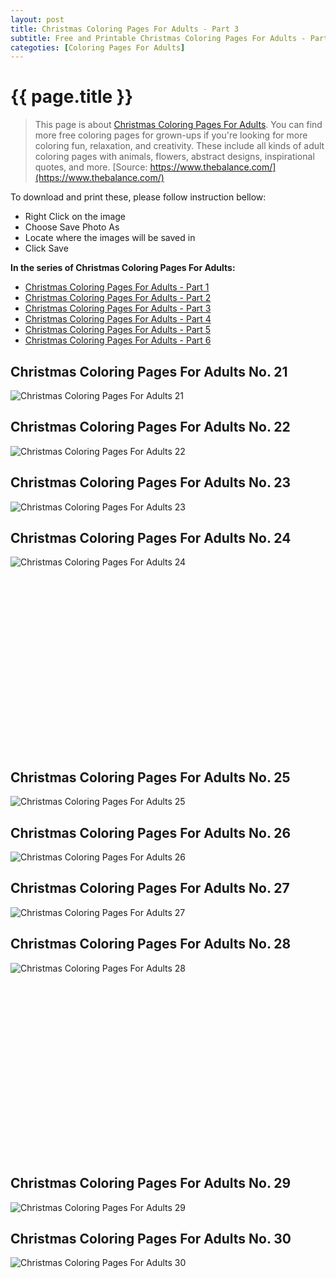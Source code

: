 ```yaml
---
layout: post
title: Christmas Coloring Pages For Adults - Part 3
subtitle: Free and Printable Christmas Coloring Pages For Adults - Part 3
categoties: [Coloring Pages For Adults]
---
```

{{ page.title }}
================
> This page is about [Christmas Coloring Pages For Adults](https://freecoloringpages.github.io/). You can find more free coloring pages for grown-ups if you're looking for more coloring fun, relaxation, and creativity. These include all kinds of adult coloring pages with animals, flowers, abstract designs, inspirational quotes, and more. [Source: https://www.thebalance.com/](https://www.thebalance.com/)

To download and print these, please follow instruction bellow:
* Right Click on the image 
* Choose Save Photo As 
* Locate where the images will be saved in 
* Click Save

**In the series of Christmas Coloring Pages For Adults:**

* [Christmas Coloring Pages For Adults - Part 1](https://freecoloringpages.github.io/2017/11/24/Christmas-Coloring-Pages-For-Adults-part-1.html)
* [Christmas Coloring Pages For Adults - Part 2](https://freecoloringpages.github.io/2017/11/24/Christmas-Coloring-Pages-For-Adults-part-2.html)
* [Christmas Coloring Pages For Adults - Part 3](https://freecoloringpages.github.io/2017/11/24/Christmas-Coloring-Pages-For-Adults-part-3.html)
* [Christmas Coloring Pages For Adults - Part 4](https://freecoloringpages.github.io/2017/11/24/Christmas-Coloring-Pages-For-Adults-part-4.html)
* [Christmas Coloring Pages For Adults - Part 5](https://freecoloringpages.github.io/2017/11/24/Christmas-Coloring-Pages-For-Adults-part-5.html)
* [Christmas Coloring Pages For Adults - Part 6](https://freecoloringpages.github.io/2017/11/24/Christmas-Coloring-Pages-For-Adults-part-6.html)

## Christmas Coloring Pages For Adults No. 21
![Christmas Coloring Pages For Adults 21](https://freecoloringpages.github.io/img1/Christmas-Coloring-Pages-For-Adults%20(21).jpg "Christmas Coloring Pages For Adults 21")

## Christmas Coloring Pages For Adults No. 22
![Christmas Coloring Pages For Adults 22](https://freecoloringpages.github.io/img1/Christmas-Coloring-Pages-For-Adults%20(22).jpg "Christmas Coloring Pages For Adults 22")

## Christmas Coloring Pages For Adults No. 23
![Christmas Coloring Pages For Adults 23](https://freecoloringpages.github.io/img1/Christmas-Coloring-Pages-For-Adults%20(23).jpg "Christmas Coloring Pages For Adults 23")

## Christmas Coloring Pages For Adults No. 24
![Christmas Coloring Pages For Adults 24](https://freecoloringpages.github.io/img1/Christmas-Coloring-Pages-For-Adults%20(24).jpg "Christmas Coloring Pages For Adults 24")

<script async src="//pagead2.googlesyndication.com/pagead/js/adsbygoogle.js"></script><!-- Texxtonly --><ins class="adsbygoogle" style="display:inline-block;width:336px;height:280px" data-ad-client="ca-pub-6753140515841889" data-ad-slot="3207852233"></ins><script>(adsbygoogle = window.adsbygoogle || []).push({}); </script>

## Christmas Coloring Pages For Adults No. 25
![Christmas Coloring Pages For Adults 25](https://freecoloringpages.github.io/img1/Christmas-Coloring-Pages-For-Adults%20(25).jpg "Christmas Coloring Pages For Adults 25")

## Christmas Coloring Pages For Adults No. 26
![Christmas Coloring Pages For Adults 26](https://freecoloringpages.github.io/img1/Christmas-Coloring-Pages-For-Adults%20(26).jpg "Christmas Coloring Pages For Adults 26")

## Christmas Coloring Pages For Adults No. 27
![Christmas Coloring Pages For Adults 27](https://freecoloringpages.github.io/img1/Christmas-Coloring-Pages-For-Adults%20(27).jpg "Christmas Coloring Pages For Adults 27")

## Christmas Coloring Pages For Adults No. 28
![Christmas Coloring Pages For Adults 28](https://freecoloringpages.github.io/img1/Christmas-Coloring-Pages-For-Adults%20(28).jpg "Christmas Coloring Pages For Adults 28")

<script async src="//pagead2.googlesyndication.com/pagead/js/adsbygoogle.js"></script><!-- Texxtonly --><ins class="adsbygoogle" style="display:inline-block;width:336px;height:280px" data-ad-client="ca-pub-6753140515841889" data-ad-slot="3207852233"></ins><script>(adsbygoogle = window.adsbygoogle || []).push({}); </script>

## Christmas Coloring Pages For Adults No. 29
![Christmas Coloring Pages For Adults 29](https://freecoloringpages.github.io/img1/Christmas-Coloring-Pages-For-Adults%20(29).jpg "Christmas Coloring Pages For Adults 29")

## Christmas Coloring Pages For Adults No. 30
![Christmas Coloring Pages For Adults 30](https://freecoloringpages.github.io/img1/Christmas-Coloring-Pages-For-Adults%20(30).jpg "Christmas Coloring Pages For Adults 30")

